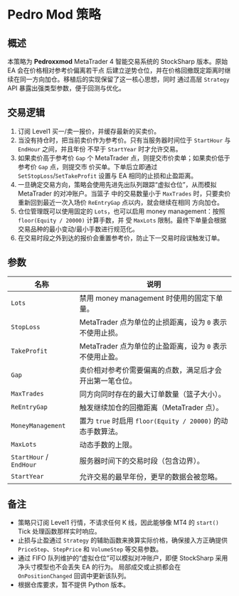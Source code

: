# Pedro Mod 策略

## 概述

本策略为 **Pedroxxmod** MetaTrader 4 智能交易系统的 StockSharp 版本。原始 EA 会在价格相对参考价偏离若干点
后建立逆势仓位，并在价格回撤既定距离时继续在同一方向加仓。移植后的实现保留了这一核心思想，同时
通过高层 `Strategy` API 暴露出强类型参数，便于回测与优化。

## 交易逻辑

1. 订阅 Level1 买一/卖一报价，并缓存最新的买卖价。
2. 当没有持仓时，把当前卖价作为参考价。只有当服务器时间位于 `StartHour` 与 `EndHour` 之间，并且年份
   不早于 `StartYear` 时才允许交易。
3. 如果卖价高于参考价 `Gap` 个 MetaTrader 点，则提交市价卖单；如果卖价低于参考价 `Gap` 点，则提交市
   价买单。下单后立即通过 `SetStopLoss`/`SetTakeProfit` 设置与 EA 相同的止损和止盈距离。
4. 一旦确定交易方向，策略会使用先进先出队列跟踪“虚拟仓位”，从而模拟 MetaTrader 的对冲账户。当篮子
   中的交易数量小于 `MaxTrades` 时，只要卖价重新回到最近一次入场价 `ReEntryGap` 点以内，就会继续在相同
   方向加仓。
5. 仓位管理既可以使用固定的 `Lots`，也可以启用 money management：按照 `floor(Equity / 20000)` 计算手数，并
   受 `MaxLots` 限制。最终下单量会根据交易品种的最小变动/最小手数进行规范化。
6. 在交易时段之外到达的报价会重置参考价，防止下一交易时段误触发订单。

## 参数

| 名称 | 说明 |
|------|------|
| `Lots` | 禁用 money management 时使用的固定下单量。 |
| `StopLoss` | MetaTrader 点为单位的止损距离，设为 `0` 表示不使用止损。 |
| `TakeProfit` | MetaTrader 点为单位的止盈距离，设为 `0` 表示不使用止盈。 |
| `Gap` | 卖价相对参考价需要偏离的点数，满足后才会开出第一笔仓位。 |
| `MaxTrades` | 同方向同时存在的最大订单数量（篮子大小）。 |
| `ReEntryGap` | 触发继续加仓的回撤距离（MetaTrader 点）。 |
| `MoneyManagement` | 置为 `true` 时启用 `floor(Equity / 20000)` 的动态手数算法。 |
| `MaxLots` | 动态手数的上限。 |
| `StartHour` / `EndHour` | 服务器时间下的交易时段（包含边界）。 |
| `StartYear` | 允许交易的最早年份，更早的数据会被忽略。 |

## 备注

- 策略只订阅 Level1 行情，不请求任何 K 线，因此能够像 MT4 的 `start()` Tick 处理函数那样实时响应。
- 止损与止盈通过 `Strategy` 的辅助函数来换算实际价格，确保接入方正确提供 `PriceStep`、`StepPrice` 和
  `VolumeStep` 等交易参数。
- 通过 FIFO 队列维护的“虚拟仓位”可以模拟对冲账户，即便 StockSharp 采用净头寸模型也不会丢失 EA 的行为。
  局部成交或止损都会在 `OnPositionChanged` 回调中更新该队列。
- 根据仓库要求，暂不提供 Python 版本。
